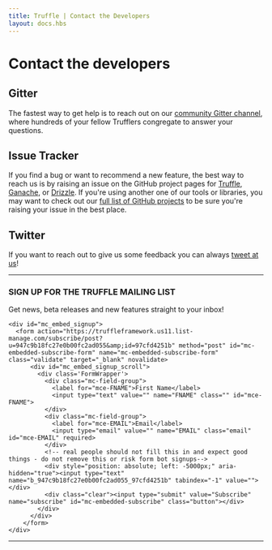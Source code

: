 ```yaml
---
title: Truffle | Contact the Developers
layout: docs.hbs
---
```

# Contact the developers

## Gitter

The fastest way to get help is to reach out on our [community Gitter channel](https://github.com/ConsenSys/truffle), where hundreds of your fellow Trufflers congregate to answer your questions.

## Issue Tracker

If you find a bug or want to recommend a new feature, the best way to reach us is by raising an issue on the GitHub project pages for [Truffle](https://github.com/trufflesuite/truffle), [Ganache](https://github.com/trufflesuite/ganache), or [Drizzle](https://github.com/trufflesuite/drizzle). If you're using another one of our tools or libraries, you may want to check out our [full list of GitHub projects](https://github.com/trufflesuite) to be sure you're raising your issue in the best place.

## Twitter

If you want to reach out to give us some feedback you can always [tweet at us](https://twitter.com/trufflesuite)!

--------------------------

<div class="BetaSignup">
  <h3>SIGN UP FOR THE TRUFFLE MAILING LIST</h3>

  <p>Get news, beta releases and new features straight to your inbox!</p>

    <div id="mc_embed_signup">
      <form action="https://truffleframework.us11.list-manage.com/subscribe/post?u=947c9b18fc27e0b00fc2ad055&amp;id=97cfd4251b" method="post" id="mc-embedded-subscribe-form" name="mc-embedded-subscribe-form" class="validate" target="_blank" novalidate>
          <div id="mc_embed_signup_scroll">
            <div class='FormWrapper'>
              <div class="mc-field-group">
                <label for="mce-FNAME">First Name</label>
                <input type="text" value="" name="FNAME" class="" id="mce-FNAME">
              </div>
              <div class="mc-field-group">
                <label for="mce-EMAIL">Email</label>
                <input type="email" value="" name="EMAIL" class="email" id="mce-EMAIL" required>
              </div>
              <!-- real people should not fill this in and expect good things - do not remove this or risk form bot signups-->
              <div style="position: absolute; left: -5000px;" aria-hidden="true"><input type="text" name="b_947c9b18fc27e0b00fc2ad055_97cfd4251b" tabindex="-1" value=""></div>
              <div class="clear"><input type="submit" value="Subscribe" name="subscribe" id="mc-embedded-subscribe" class="button"></div>
            </div>
          </div>
        </form>
    </div>
</div>

--------------------------